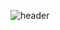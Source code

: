 ![header](https://capsule-render.vercel.app/api?type=waving&color=gradient&height=200&section=header&text=ChemoDEV.ai&fontSize=40&fontAlignY=35&desc=AI-powered%20Chemical%20Developer%20%7C%20Drug%20Discovery%20%26%20Deep%20Learning&descAlignY=60&descAlign=50)



<!--
**dukduk12/dukduk12** is a ✨ _special_ ✨ repository because its `README.md` (this file) appears on your GitHub profile.

Here are some ideas to get you started:

- 🔭 I’m currently working on ...
- 🌱 I’m currently learning ...
- 👯 I’m looking to collaborate on ...
- 🤔 I’m looking for help with ...
- 💬 Ask me about ...
- 📫 How to reach me: ...
- 😄 Pronouns: ...
- ⚡ Fun fact: ...
-->
